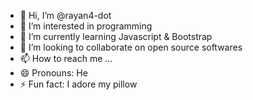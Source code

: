 - 👋 Hi, I’m @rayan4-dot
- 👀 I’m interested in programming
- 🌱 I’m currently learning Javascript & Bootstrap
- 💞️ I’m looking to collaborate on open source softwares
- 📫 How to reach me ...
- 😄 Pronouns: He
- ⚡ Fun fact: I adore my pillow

<!---
rayan4-dot/rayan4-dot is a ✨ special ✨ repository because its `README.md` (this file) appears on your GitHub profile.
You can click the Preview link to take a look at your changes.
--->

